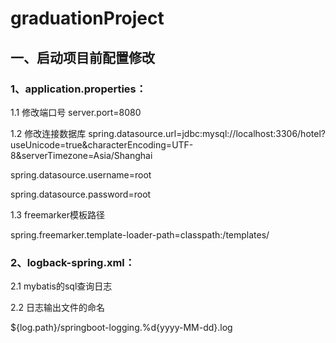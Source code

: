 # graduationProject

## 一、启动项目前配置修改 
### 1、application.properties：
1.1 修改端口号 
server.port=8080 

1.2 修改连接数据库
spring.datasource.url=jdbc:mysql://localhost:3306/hotel?useUnicode=true&characterEncoding=UTF-8&serverTimezone=Asia/Shanghai  

spring.datasource.username=root 

spring.datasource.password=root  

1.3 freemarker模板路径  

spring.freemarker.template-loader-path=classpath:/templates/  
 
 ### 2、logback-spring.xml： 
 
 2.1 mybatis的sql查询日志  
 
 <logger name="com.anxing.sys.mapper" level="DEBUG" addtivity="false">
    	<appender-ref ref="file" />
 </logger>  
	
  2.2 日志输出文件的命名 
  
   <fileNamePattern>${log.path}/springboot-logging.%d{yyyy-MM-dd}.log</fileNamePattern>

